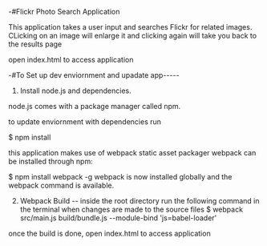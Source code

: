 -#Flickr Photo Search Application

This application takes a user input and searches Flickr for related images. CLicking on an image will enlarge it and clicking again will take you back to the results page

open index.html to access application

-#To Set up dev enviornment and upadate app-----

1. Install node.js and dependencies.

node.js comes with a package manager called npm.

to update enviornment with dependencies run 

$ npm install 

this application makes use of webpack static asset packager
webpack can be installed through npm:

$ npm install webpack -g
webpack is now installed globally and the webpack command is available.



2. Webpack Build -- 
inside the root directory run the following command in the terminal when changes are made to the source files
$ webpack src/main.js build/bundle.js --module-bind 'js=babel-loader'

once the build is done, open index.html to access application

